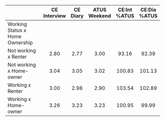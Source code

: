 
|                      | CE<br>Interview |  CE<br>Diary | ATUS<br>Weekend | CE:Int<br>%ATUS | CE:Dia<br>%ATUS |
| -------------------- | :----------: | :----------: | :----------: | :----------: | :----------: |
| Working Status x Home Ownership |              |              |              |              |              |
| Not working x Renter |         2.80 |         2.77 |         3.00 |        93.16 |        92.39 |
| Not working x Home-owner |         3.04 |         3.05 |         3.02 |       100.83 |       101.13 |
| Working x Renter     |         3.00 |         2.98 |         2.90 |       103.54 |       102.89 |
| Working x Home-owner |         3.26 |         3.23 |         3.23 |       100.95 |        99.99 |


